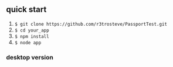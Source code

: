 ## quick start

1. `$ git clone https://github.com/r3trosteve/PassportTest.git`
2. `$ cd your_app`
3. `$ npm install`
4. `$ node app`

### desktop version


